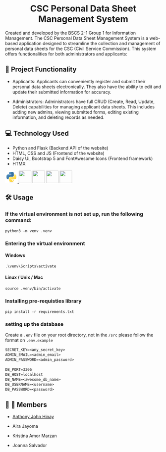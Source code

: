 <h1 align="center"> CSC Personal Data Sheet Management System </h1>

Created and developed by the BSCS 2-1 Group 1 for Information Management. The CSC Personal Data Sheet Management System is a web-based application designed to streamline the collection and management of personal data sheets for the CSC (Civil Service Commission). This system offers functionalities for both administrators and applicants:

## 💼 Project Functionality

* Applicants: Applicants can conveniently register and submit their personal data sheets electronically. They also have the ability to edit and update their submitted information for accuracy.

* Administrators: Administrators have full CRUD (Create, Read, Update, Delete) capabilities for managing applicant data sheets. This includes adding new admins, viewing submitted forms, editing existing information, and deleting records as needed.

## 💻 Technology Used

* Python and Flask (Backend API of the website)
* HTML, CSS and JS (Frontend of the website)
* Daisy Ui, Bootstrap 5 and FontAwesome Icons (Frontend framework)
* HTMX


<p align="left">
 <!---Python--->
  <a href="https://www.python.org" target="_blank"> <img src="https://raw.githubusercontent.com/devicons/devicon/master/icons/python/python-original.svg" alt="python" width="40" height="40"/> </a> <a> <img src="https://cdn.jsdelivr.net/gh/devicons/devicon@latest/icons/javascript/javascript-original.svg" width="40" height="40"/> </a> <a><img src="https://cdn.jsdelivr.net/gh/devicons/devicon@latest/icons/css3/css3-original.svg" width="40" height="40"/></a> <a> <img src="https://img.daisyui.com/images/daisyui-logo/daisyui-logomark-1024-1024.png" width="40" height="40"> <a><img src="https://cdn.jsdelivr.net/gh/devicons/devicon@latest/icons/flask/flask-original.svg" width="40" height="40"/><a>

</p>

## 🛠️ Usage

### If the virtual environment is not set up, run the following command:
```
python3 -m venv .venv
```

### Entering the virtual environment

#### Windows

```
.\venv\Scripts\activate
```

#### Linux / Unix / Mac

```
source .venv/bin/activate
```

### Installing pre-requisties library

```
pip install -r requirements.txt
```
### setting up the database

Create a `.env` file on your root directory, not in the `/src`
please follow the format on `.env.example`

```
SECRET_KEY=<any_secret_key>
ADMIN_EMAIL=<admin_email>
ADMIN_PASSWORD=<admin_password>

DB_PORT=3306
DB_HOST=localhost
DB_NAME=<awesome_db_name>
DB_USERNAME=<username>
DB_PASSWORD=<password>
```


## 👨 👩 Members

* [Anthony John Hinay](https://github.com/yam-1111)

* Aira Jayoma

* Kristina Amor Marzan

* Joanna Salvador